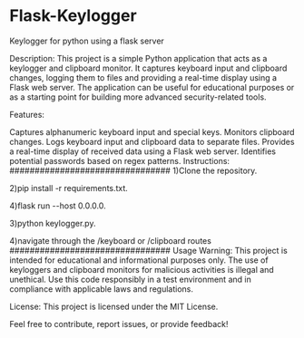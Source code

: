 # Flask-Keylogger
Keylogger for python using a flask server

Description:
This project is a simple Python application that acts as a keylogger and clipboard monitor. It captures keyboard input and clipboard changes, logging them to files and providing a real-time display using a Flask web server. The application can be useful for educational purposes or as a starting point for building more advanced security-related tools.

Features:

Captures alphanumeric keyboard input and special keys.
Monitors clipboard changes.
Logs keyboard input and clipboard data to separate files.
Provides a real-time display of received data using a Flask web server.
Identifies potential passwords based on regex patterns.
Instructions:
################################
1)Clone the repository.

2)pip install -r requirements.txt.

4)flask run --host 0.0.0.0.

3)python keylogger.py.

4)navigate through the /keyboard or /clipboard routes
################################
Usage Warning:
This project is intended for educational and informational purposes only. The use of keyloggers and clipboard monitors for malicious activities is illegal and unethical. Use this code responsibly in a test environment and in compliance with applicable laws and regulations.

License:
This project is licensed under the MIT License.

Feel free to contribute, report issues, or provide feedback!

